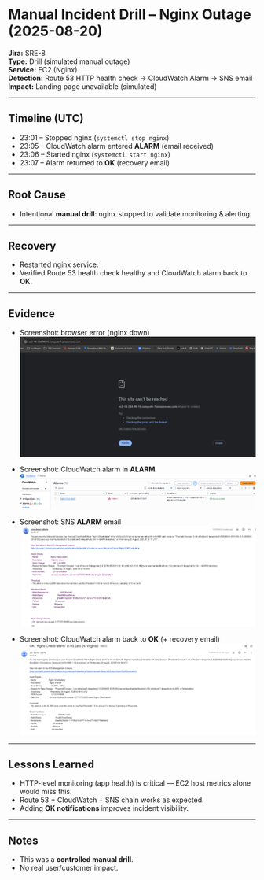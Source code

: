 # Manual Incident Drill – Nginx Outage (2025-08-20)

**Jira:** SRE-8  
**Type:** Drill (simulated manual outage)  
**Service:** EC2 (Nginx)  
**Detection:** Route 53 HTTP health check → CloudWatch Alarm → SNS email  
**Impact:** Landing page unavailable (simulated)

---

## Timeline (UTC)
- 23:01 – Stopped nginx (`systemctl stop nginx`)  
- 23:05 – CloudWatch alarm entered **ALARM** (email received)  
- 23:06 – Started nginx (`systemctl start nginx`)  
- 23:07 – Alarm returned to **OK** (recovery email)  

---

## Root Cause
- Intentional **manual drill**: nginx stopped to validate monitoring & alerting.  

---

## Recovery
- Restarted nginx service.  
- Verified Route 53 health check healthy and CloudWatch alarm back to **OK**.  

---

## Evidence
- Screenshot: browser error (nginx down)  
![alt text](<docs/manual/Browser Down.png>)

- Screenshot: CloudWatch alarm in **ALARM**  
![alt text](<docs/manual/CloudWatch alarm .png>)

- Screenshot: SNS **ALARM** email  
![alt text](<docs/manual/SNS alarm email.png>)

- Screenshot: CloudWatch alarm back to **OK** (+ recovery email)  
![alt text](<docs/manual/OK email.png>)

---

## Lessons Learned
- HTTP-level monitoring (app health) is critical — EC2 host metrics alone would miss this.  
- Route 53 + CloudWatch + SNS chain works as expected.  
- Adding **OK notifications** improves incident visibility.  

---

## Notes
- This was a **controlled manual drill**.  
- No real user/customer impact.
